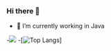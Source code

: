### Hi there 👋

- 🔭 I’m currently working in Java

-![](https://komarev.com/ghpvc/?username=luatpt&color=green)
-[![Top Langs](https://github-readme-stats.vercel.app/api/top-langs/?username=luatpt)]
